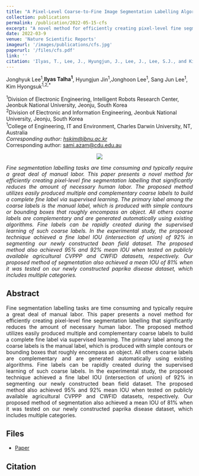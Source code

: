 ```yaml
---
title: "A Pixel-Level Coarse-to-Fine Image Segmentation Labelling Algorithm"
collection: publications
permalink: /publication/2022-05-15-cfs
excerpt: "A novel method for efficiently creating pixel-level fine segmentation labelling that significantly reduces the amount of necessary human labor."
date: 2022-03-9
venue: 'Nature Scientific Reports'
imageurl: '/images/publications/cfs.jpg'
paperurl: '/files/cfs.pdf'
link: ''
citation: 'Ilyas, T., Lee, J., Hyungjun, J., Lee, J., Lee, S.J., and Kim, H. 2022. TSFD-Net: Tissue specific feature distillation network for nuclei segmentation and classification. Neural Networks.'
---
```


Jonghyuk Lee<sup>1</sup>,<strong>Ilyas Talha<sup>1</sup></strong>, Hyungjun Jin<sup>1</sup>,Jonghoon Lee<sup>1</sup>, Sang Jun Lee<sup>1</sup>, Kim Hyongsuk<sup>1,2,*</sup>

<sup>1</sup>Division of Electronic Engineering, Intelligent Robots Research Center, Jeonbuk National University, Jeonju, South Korea<br>
<sup>2</sup>Division of Electronic and Information Engineering, Jeonbuk National University, Jeonju, South Korea<br>
<sup>1</sup>College of Engineering, IT and Environment, Charles Darwin University, NT, Australia<br>
<sup>*</sup>Corresponding author: hskim@jbnu.ac.kr<br>
<sup>*</sup>Corresponding author: sami.azam@cdu.edu.au<br>

<center><img src = '/images/publications/cfs.jpg'></center>

<p align="justify"><i>Fine segmentation labelling tasks are time consuming and typically require a great deal of manual labor. This paper presents a novel method for efficiently creating pixel-level fine segmentation labelling that significantly reduces the amount of necessary human labor. The proposed method utilizes easily produced multiple and complementary coarse labels to build a complete fine label via supervised learning. The primary label among the coarse labels is the manual label, which is produced with simple contours or bounding boxes that roughly encompass an object. All others coarse labels are complementary and are generated automatically using existing algorithms. Fine labels can be rapidly created during the supervised learning of such coarse labels. In the experimental study, the proposed technique achieved a fine label IOU (intersection of union) of 92% in segmenting our newly constructed bean field dataset. The proposed method also achieved 95% and 92% mean IOU when tested on publicly available agricultural CVPPP and CWFID datasets, respectively. Our proposed method of segmentation also achieved a mean IOU of 81% when it was tested on our newly constructed paprika disease dataset, which includes multiple categories.</i></p>

## Abstract
<p align="justify">
Fine segmentation labelling tasks are time consuming and typically require a great deal of manual labor. This paper presents a novel method for efficiently creating pixel-level fine segmentation labelling that significantly reduces the amount of necessary human labor. The proposed method utilizes easily produced multiple and complementary coarse labels to build a complete fine label via supervised learning. The primary label among the coarse labels is the manual label, which is produced with simple contours or bounding boxes that roughly encompass an object. All others coarse labels are complementary and are generated automatically using existing algorithms. Fine labels can be rapidly created during the supervised learning of such coarse labels. In the experimental study, the proposed technique achieved a fine label IOU (intersection of union) of 92% in segmenting our newly constructed bean field dataset. The proposed method also achieved 95% and 92% mean IOU when tested on publicly available agricultural CVPPP and CWFID datasets, respectively. Our proposed method of segmentation also achieved a mean IOU of 81% when it was tested on our newly constructed paprika disease dataset, which includes multiple categories. 
</p>

## Files
- <a href="">Paper</a>

## Citation
```

```
